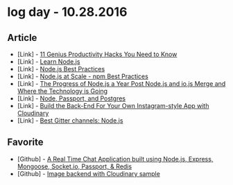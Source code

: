 # log day - 10.28.2016

## Article

- \[Link\] - [11 Genius Productivity Hacks You Need to Know](https://medium.com/marketing-and-entrepreneurship/11-genius-productivity-hacks-you-need-to-know-6844913c2613#.zfn7uvbt5)
- \[Link\] - [Learn Node.js](https://hyperdev.wpengine.com/help/learn-node-js-free-beginner-course/)
- \[Link\] - [Node.js Best Practices](https://www.codementor.io/nodejs/tutorial/nodejs-best-practices)
- \[Link\] - [Node.js at Scale - npm Best Practices](https://blog.risingstack.com/nodejs-at-scale-npm-best-practices/)
- \[Link\] - [The Progress of Node.js a Year Post Node.js and io.js Merge and Where the Technology is Going](https://medium.com/@nodejs/the-progress-of-node-js-a-year-post-node-js-and-io-js-merge-and-where-the-technology-is-going-f168ce9ec8ee#.tn78jdfi9)
- \[Link\] - [Node, Passport, and Postgres](http://mherman.org/blog/2016/09/25/node-passport-and-postgres/)
- \[Link\] - [Build the Back-End For Your Own Instagram-style App with Cloudinary](https://scotch.io/bar-talk/build-the-back-end-for-your-own-instagram-style-app-with-cloudinary)
- \[Link\] - [Best Gitter channels: Node.js](https://medium.freecodecamp.com/best-gitter-channels-on-node-js-6838bb1ae68c#.btt172pvp)


## Favorite

- \[Github\] - [A Real Time Chat Application built using Node.js, Express, Mongoose, Socket.io, Passport, & Redis](https://github.com/OmarElGabry/chat.io)
- \[Github\] - [Image backend with Cloudinary sample](https://github.com/scotch-io/node-cloudinary-instagram)
